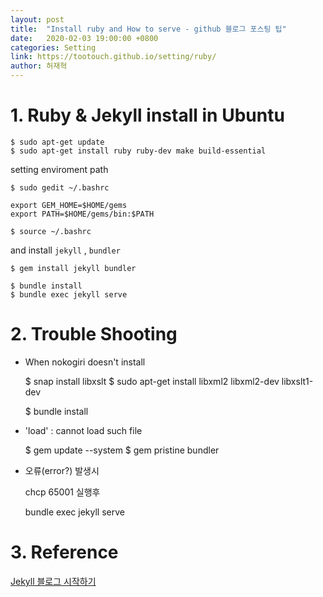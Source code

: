 ```yaml
---
layout: post
title:  "Install ruby and How to serve - github 블로그 포스팅 팁"
date:   2020-02-03 19:00:00 +0800
categories: Setting
link: https://tootouch.github.io/setting/ruby/
author: 허재혁
--- 
```


# 1. Ruby & Jekyll install in Ubuntu

    $ sudo apt-get update
    $ sudo apt-get install ruby ruby-dev make build-essential

setting enviroment path

    $ sudo gedit ~/.bashrc
    
    export GEM_HOME=$HOME/gems
    export PATH=$HOME/gems/bin:$PATH
    
    $ source ~/.bashrc

and install `jekyll` , `bundler`

    $ gem install jekyll bundler

    $ bundle install
    $ bundle exec jekyll serve

# 2. Trouble Shooting

- When nokogiri doesn't install

    $ snap install libxslt
    $ sudo apt-get install libxml2 libxml2-dev libxslt1-dev
    
    $ bundle install

- 'load' : cannot load such file

    $ gem update --system
    $ gem pristine bundler

- 오류(error?) 발생시

    chcp 65001 실행후

    bundle exec jekyll serve

# 3. Reference

[Jekyll 블로그 시작하기](https://nachwon.github.io/jekyllblog/)